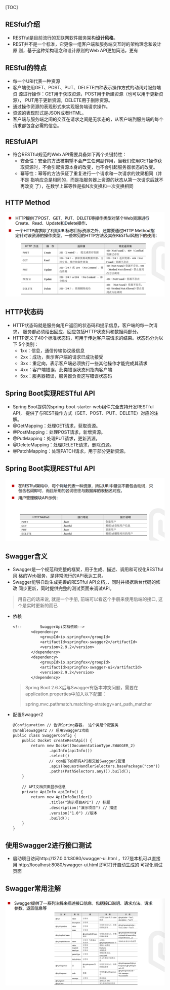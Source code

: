 [TOC]



## RESful介绍

- RESTful是目前流行的互联网软件服务架构**设计风格**。
- REST并不是一个标准，它更像一组客户端和服务端交互时的架构理念和设计原 则，基于这种架构理念和设计原则的Web API更加简洁，更有

## RESful的特点

- 每一个URI代表一种资源 
- 客户端使用GET、POST、PUT、DELETE四种表示操作方式的动词对服务端资 源进行操作：GET用于获取资源，POST用于新建资源（也可以用于更新资源）， PUT用于更新资源，DELETE用于删除资源。
- 通过操作资源的表现形式来实现服务端请求操作。 
- 资源的表现形式是JSON或者HTML。 
- 客户端与服务端之间的交互在请求之间是无状态的，从客户端到服务端的每个请求都包含必需的信息。

## RESfulAPI

- 符合RESTful规范的Web API需要具备如下两个关键特性：
  - 安全性：安全的方法被期望不会产生任何副作用，当我们使用GET操作获取资源时，不会引起资源本身的改变，也不会引起服务器状态的改变。 
  - 幂等性：幂等的方法保证了重复进行一个请求和一次请求的效果相同（并不是 指响应总是相同的，而是指服务器上资源的状态从第一次请求后就不再改变 了），在数学上幂等性是指N次变换和一次变换相同

## HTTP Method

![image-20230706162103830](image-20230706162103830.png)



## HTTP状态码

- HTTP状态码就是服务向用户返回的状态码和提示信息，客户端的每一次请求， 服务都必须给出回应，回应包括HTTP状态码和数据两部分。
- HTTP定义了40个标准状态码，可用于传达客户端请求的结果。状态码分为以下 5个类别： 
  - 1xx：信息，通信传输协议级信息 
  - 2xx：成功，表示客户端的请求已成功接受 
  - 3xx：重定向，表示客户端必须执行一些其他操作才能完成其请求 
  - 4xx：客户端错误，此类错误状态码指向客户端 
  - 5xx：服务器错误，服务器负责这写错误状态码





## Spring Boot实现RESTful API

- Spring Boot提供的spring-boot-starter-web组件完全支持开发RESTful API， 提供了与REST操作方式（GET、POST、PUT、DELETE）对应的注解。 
- @GetMapping：处理GET请求，获取资源。 
- @PostMapping：处理POST请求，新增资源。 
- @PutMapping：处理PUT请求，更新资源。 
- @DeleteMapping：处理DELETE请求，删除资源。 
- @PatchMapping：处理PATCH请求，用于部分更新资源。





## Spring Boot实现RESTful API

![image-20230706163129946](image-20230706163129946.png)

## Swagger含义

- Swagger是一个规范和完整的框架，用于生成、描述、调用和可视化RESTful风 格的Web服务，是非常流行的API表达工具。
- Swagger能够自动生成完善的RESTful API文档，，同时并根据后台代码的修改 同步更新，同时提供完整的测试页面来调试API。

> 用自己的话来说, 就是一个手册, 前端可以看这个手册来使用后端的接口, 这个是实时更新的而已

- 依赖

  ```
  <!--        SwaggerApi文档依赖-->
          <dependency>
              <groupId>io.springfox</groupId>
              <artifactId>springfox-swagger2</artifactId>
              <version>2.9.2</version>
          </dependency>
          <dependency>
              <groupId>io.springfox</groupId>
              <artifactId>springfox-swagger-ui</artifactId>
              <version>2.9.2</version>
          </dependency>
  ```
  
  > Spring Boot 2.6.X后与Swagger有版本冲突问题，需要在 application.properties中加入以下配置：
  >
  > spring.mvc.pathmatch.matching-strategy=ant_path_matcher
  
  
  
- 配置Swagger2

  ```
  @Configuration // 告诉Spring容器， 这个类是个配置类
  @EnableSwagger2 // 启用Swagger2功能
  public class SwaggerConfig {
      public Docket createRestApi() {
          return new Docket(DocumentationType.SWAGGER_2)
                  .apiInfo(apiInfo())
                  .select()
                  // com包下的所有API都交给Swagger2管理
                  .apis(RequestHandlerSelectors.basePackage("com"))
                  .paths(PathSelectors.any()).build();
      }
  
      // API文档页面显示信息
      private ApiInfo apiInfo() {
          return new ApiInfoBuilder()
                  .title("演示项目API") // 标题
                  .description("演示项目") // 描述
                  .version("1.0") //版本
                  .build();
      }
  }
  
  ```
  
## 使用Swagger2进行接口测试

- 启动项目访问http://127.0.0.1:8080/swagger-ui.html ，127是本机可以直接用 http://localhost:8080/swagger-ui.html 即可打开自动生成的 可视化测试页面

## Swagger常用注解

![image-20230706171847592](image-20230706171847592.png)
